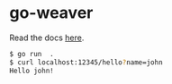 # go-weaver

Read the docs [here](https://serviceweaver.dev/docs.html#what-is-service-weaver).


```bash
$ go run  .
$ curl localhost:12345/hello?name=john
Hello john!
```
